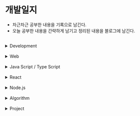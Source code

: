 # 개발일지

* 차근차근 공부한 내용을 기록으로 남긴다.
* 오늘 공부한 내용을 간략하게 남기고 정리된 내용을 블로그에 남긴다.

<br/>
<details>
<summary>Development</summary>
<div markdown="1">

* [웹 개발을 설계하며 고려해야 할 부분](https://github.com/DabinLim/Today-I-Learned/blob/master/development/design-web.md)

* [개발자의 자세](https://github.com/DabinLim/Today-I-Learned/blob/master/development/dev-attitude.md)

* [객체지향 프로그래밍 (OOP)](https://github.com/DabinLim/Today-I-Learned/blob/master/development/oop.md)
  
* [SOLID 원칙](https://github.com/DabinLim/Today-I-Learned/blob/master/development/solid.md)

* [디자인 패턴의 종류](https://github.com/DabinLim/Today-I-Learned/blob/master/development/design-patterns.md)

* [MVC-MVP-MVVM](https://github.com/DabinLim/Today-I-Learned/blob/master/development/mvc-mvp-mvvm.md)

* [TCP/IP와 UDP](https://github.com/DabinLim/Today-I-Learned/blob/master/development/tcp-udp.md)


</div>
</details>

<br/>
<details>
<summary>Web</summary>
<div markdown="1">

* [A11Y](https://github.com/DabinLim/Today-I-Learned/blob/master/Web/a11y.md)

* [SSL(Secure Socket Layer) 또는 TLS(Transport Layer Security)](https://github.com/DabinLim/Today-I-Learned/blob/master/Web/ssl.md)

* [DNS (Domain Name System),  브라우저 주소창에 url 입력시 일어나는 일](https://github.com/DabinLim/Today-I-Learned/blob/master/Web/dns.md)

* [PSSR](https://github.com/DabinLim/Today-I-Learned/blob/master/Web/pssr.md)

* [CORS (Cross-Origin Resource Sharing)](https://github.com/DabinLim/Today-I-Learned/blob/master/Web/cors.md)

* [리플로우와 리페인트 최적화](https://github.com/DabinLim/Today-I-Learned/blob/master/Web/reflow-repaint.md)

* [Server Sent Event](https://github.com/DabinLim/Today-I-Learned/blob/master/Web/sse.md)

* [CSSOM](https://github.com/DabinLim/Today-I-Learned/blob/master/Web/cssom.md)

* [inline, block element](https://github.com/DabinLim/Today-I-Learned/blob/master/Web/inline-block.md)

* [콘텐츠 모델 (HTML5의 카테고리)](https://github.com/DabinLim/Today-I-Learned/blob/master/Web/contents-model.md)

* [메타 태그](https://github.com/DabinLim/Today-I-Learned/blob/master/Web/meta-tag.md)

* [Cascading Rules](https://github.com/DabinLim/Today-I-Learned/blob/master/Web/cascading-rules.md)

* [Web Application Server](https://github.com/DabinLim/Today-I-Learned/blob/master/Web/was.md)

* [웹 접근성과 시맨틱 마크업](https://github.com/DabinLim/Today-I-Learned/blob/master/Web/web-accessibility.md)

* [HTML이 그려지는 과정](https://github.com/DabinLim/Today-I-Learned/blob/master/Web/browser-rendering.md)

* [웹 저장소](https://github.com/DabinLim/Today-I-Learned/blob/master/Web/웹저장소.md)

* [Jwt, OAuth2.0](https://github.com/DabinLim/Today-I-Learned/blob/master/Web/JWT.md)

* [SEO](https://github.com/DabinLim/Today-I-Learned/blob/master/Web/SEO.md)

* [Chrome Extension CRA로 출시하기](https://github.com/DabinLim/Today-I-Learned/blob/master/Web/ChromeExtension.md)

</div>
</details>

<br/>
<details>
<summary>Java Script / Type Script</summary>
<div markdown="1">

* [객체 속성 (writable, enumerable, configurable)](https://github.com/DabinLim/Today-I-Learned/blob/master/JS-TS/object-property.md)

* [중재자 패턴](https://github.com/DabinLim/Today-I-Learned/blob/master/JS-TS/mediator.md)

* [커맨드 패턴](https://github.com/DabinLim/Today-I-Learned/blob/master/JS-TS/command.md)

* [프록시 패턴](https://github.com/DabinLim/Today-I-Learned/blob/master/JS-TS/proxy.md)

* [플라이급 패턴](https://github.com/DabinLim/Today-I-Learned/blob/master/JS-TS/fly-weight.md)

* [복합체(Composite) 패턴](https://github.com/DabinLim/Today-I-Learned/blob/master/JS-TS/composite.md)

* [전략 패턴](https://github.com/DabinLim/Today-I-Learned/blob/master/JS-TS/strategy.md)

* [적응자 패턴](https://github.com/DabinLim/Today-I-Learned/blob/master/JS-TS/adapter.md)

* [싱글톤 패턴](https://github.com/DabinLim/Today-I-Learned/blob/master/JS-TS/singleton.md)

* [퍼사드 패턴](https://github.com/DabinLim/Today-I-Learned/blob/master/JS-TS/facade.md)

* [추상 팩토리 패턴](https://github.com/DabinLim/Today-I-Learned/blob/master/JS-TS/abstract-factory.md)

* [빌더 패턴](https://github.com/DabinLim/Today-I-Learned/blob/master/JS-TS/builder.md)

* [CJS, EMS](https://github.com/DabinLim/Today-I-Learned/blob/master/JS-TS/cjs-esm.md)

* [자바스크립트에서 옵저빙을 구현하는 방법들](https://github.com/DabinLim/Today-I-Learned/blob/master/JS-TS/observing.md)

* [any와 unknown의 차이](https://github.com/DabinLim/Today-I-Learned/blob/master/JS-TS/Prototype.md)

* [실행 컨텍스트와 클로저](https://github.com/DabinLim/Today-I-Learned/blob/master/JS-TS/context.md)

* [requestAnimationFrame](https://github.com/DabinLim/Today-I-Learned/blob/master/JS-TS/raf.md)

* [prototype](https://github.com/DabinLim/Today-I-Learned/blob/master/JS-TS/Prototype.md)

* [트리쉐이킹](https://github.com/DabinLim/Today-I-Learned/blob/master/JS-TS/tree-shaking.md)

* [Currying 과 Partial application](https://github.com/DabinLim/Today-I-Learned/blob/master/JS-TS/currying.md)

* [자바스크립트의 this](https://github.com/DabinLim/Today-I-Learned/blob/master/JS-TS/this.md)

* [Symbol](https://github.com/DabinLim/Today-I-Learned/blob/master/JS-TS/symbol.md)

* [이터레이터, 이터러블](https://github.com/DabinLim/Today-I-Learned/blob/master/JS-TS/iterator.md)

* [제너레이터](https://github.com/DabinLim/Today-I-Learned/blob/master/JS-TS/generator.md)

* [Defer vs Async](https://github.com/DabinLim/Today-I-Learned/blob/master/JS-TS/async-defer.md)

* [arrow function과 this](https://github.com/DabinLim/Today-I-Learned/blob/master/JS-TS/arrow-function.md)
  
* [call, apply, bind](https://github.com/DabinLim/Today-I-Learned/blob/master/JS-TS/call-apply-bind.md)

* [Temporal Dead Zone (TDZ)](https://github.com/DabinLim/Today-I-Learned/blob/master/JS-TS/tdz.md)

* [호이스팅](https://github.com/DabinLim/Today-I-Learned/blob/master/JS-TS/hoisting.md)

* [스코프체인과 즉시실행함수](https://github.com/DabinLim/Today-I-Learned/blob/master/JS-TS/scope-chain.md)

* [reduce()](https://github.com/DabinLim/Today-I-Learned/blob/master/JS-TS/reduce.md)

* [every()와 some()](https://github.com/DabinLim/Today-I-Learned/blob/master/JS-TS/every-some.md)

* [copyWithin](https://github.com/DabinLim/Today-I-Learned/blob/master/JS-TS/copyWithin.md)

* [이벤트 플로우](https://github.com/DabinLim/Today-I-Learned/blob/master/JS-TS/event-flow.md)

* [Promise](https://github.com/DabinLim/Today-I-Learned/blob/master/JS-TS/Promise.md)

* [Type Alias](https://github.com/DabinLim/Today-I-Learned/blob/master/JS-TS/alias.md)

* [Union](https://github.com/DabinLim/Today-I-Learned/blob/master/JS-TS/union.md)

* [Intersection](https://github.com/DabinLim/Today-I-Learned/blob/master/JS-TS/intersection.md)

* [타입 지정](https://github.com/DabinLim/Today-I-Learned/blob/master/JS-TS/settype.md)

* [Inference](https://github.com/DabinLim/Today-I-Learned/blob/master/JS-TS/inference.md)

* [Enum](https://github.com/DabinLim/Today-I-Learned/blob/master/JS-TS/enum.md)

* [Assertions](https://github.com/DabinLim/Today-I-Learned/blob/master/JS-TS/assertions.md)

* [Why Type Script?](https://github.com/DabinLim/Today-I-Learned/blob/master/JS-TS/typescript.md)

* [webpack, babel, typescript](https://github.com/DabinLim/Today-I-Learned/blob/master/JS-TS/webpack.md)

</div>
</details>

<br/>
<details>
<summary>React</summary>
<div markdown="1">

* [useState의 동작원리](https://github.com/DabinLim/Today-I-Learned/blob/master/React/useState.md)

* [Intersection Observer](https://github.com/DabinLim/Today-I-Learned/blob/master/React/intersection-observer.md)

* [코드 스플리팅](https://github.com/DabinLim/Today-I-Learned/blob/master/React/code-splitting.md)

* [리액트 기본 아키텍쳐 구현해보기](https://github.com/DabinLim/Today-I-Learned/blob/master/React/react-architecture.md)

* [리덕스 기본 아키텍쳐 구현해보기](https://github.com/DabinLim/Today-I-Learned/blob/master/React/redux-architecture.md)

* [리액트 렌더링 최적화](https://github.com/DabinLim/Today-I-Learned/blob/master/React/react-render-optimization.md)

* [Portals](https://github.com/DabinLim/Today-I-Learned/blob/master/React/portals.md)

* [제어 컴포넌트](https://github.com/DabinLim/Today-I-Learned/blob/master/React/controlled-component.md)

* [React의 Context Api](https://github.com/DabinLim/Today-I-Learned/blob/master/React/react-context.md)

* [React.Fragment](https://github.com/DabinLim/Today-I-Learned/blob/master/React/fragment.md)

* [리액트를 사용하는 이유](https://github.com/DabinLim/Today-I-Learned/blob/master/React/WhyReact.md)

* [nvm 설치](https://github.com/DabinLim/Today-I-Learned/blob/master/React/nvm_설치.md)

* [JSX](https://github.com/DabinLim/Today-I-Learned/blob/master/React/jsx.md)

* [webVitals(성능지표 확인)](https://github.com/DabinLim/Today-I-Learned/blob/master/React/webVitals.md)

* [렌더링 횟수 줄이기 (memo)](https://github.com/DabinLim/Today-I-Learned/blob/master/React/렌더링_횟수_줄이기.md)

* [Redux_toolkit](https://github.com/DabinLim/Today-I-Learned/blob/master/React/redux_toolkit.md)

* [무한스크롤 (Infinity Scroll)](https://github.com/DabinLim/Today-I-Learned/blob/master/React/InfinityScroll.md)

* [Axios](https://github.com/DabinLim/Today-I-Learned/blob/master/React/Axios.md)

* [Next.js 시작하기](https://github.com/DabinLim/Today-I-Learned/blob/master/React/nextjstutorial.md)

* [Next.js Pre rendering, Data fetching](https://github.com/DabinLim/Today-I-Learned/blob/master/React/nextprerender.md)

* [Next.js Routing](https://github.com/DabinLim/Today-I-Learned/blob/master/React/next-routing.md)


</div>
</details>

<br/>
<details>
<summary>Node.js</summary>
<div markdown="1">

### Node.js

* [jsonwebtoken](https://github.com/DabinLim/Today-I-Learned/blob/master/Node.js/jsonwebtoken.md)

* [WebSocket](https://github.com/DabinLim/Today-I-Learned/blob/master/Node.js/WebSocket.md)

### Git
* [commit message](https://github.com/DabinLim/Today-I-Learned/blob/master/Git/commit_message.md)

</div>
</details>

<br/>
<details>
<summary>Algorithm</summary>
<div markdown="1">


### 브루트 포스

* [뒤집은 소수](https://github.com/DabinLim/Today-I-Learned/blob/master/Algorithm/reverse-prime-number.md)

* [K번쨰 큰 수](https://github.com/DabinLim/Today-I-Learned/blob/master/Algorithm/kth-number.md)

* [졸업 선물](https://github.com/DabinLim/Today-I-Learned/blob/master/Algorithm/graduate-present.md)

### 투포인터 알고리즘, 슬라이딩 윈도우

* [투포인터 알고리즘 (연속 부분 수열)](https://github.com/DabinLim/Today-I-Learned/blob/master/Algorithm/two-pointers.md)

* [최대 매출](https://github.com/DabinLim/Today-I-Learned/blob/master/Algorithm/maximum-turnover.md)

### 해시

* [학급회장](https://github.com/DabinLim/Today-I-Learned/blob/master/Algorithm/votes.md)

* [아나그램](https://github.com/DabinLim/Today-I-Learned/blob/master/Algorithm/anagram.md)

* [모든 아나그램 찾기 (해쉬 + 슬라이딩 윈도우)](https://github.com/DabinLim/Today-I-Learned/blob/master/Algorithm/every-anagram.md)

### etc

* [알고리즘이란? (시간복잡도, 공간복잡도, 점근표기법 개념)](https://github.com/DabinLim/Today-I-Learned/blob/master/Algorithm/algorithmis.md)

* [재귀함수(Recursion)](https://github.com/DabinLim/Today-I-Learned/blob/master/Algorithm/recursion.md)

* [동적 계획법(Dynamic Programming)](https://github.com/DabinLim/Today-I-Learned/blob/master/Algorithm/dp.md)

* [그리디 알고리즘(Greedy Algorithm)](https://github.com/DabinLim/Today-I-Learned/blob/master/Algorithm/greedy.md)

* [분할정복법(Divide and Conquer)](https://github.com/DabinLim/Today-I-Learned/blob/master/Algorithm/divide_and_conquer.md)

* [Linked List](https://github.com/DabinLim/Today-I-Learned/blob/master/Algorithm/linked_list.md)

* [Stack](https://github.com/DabinLim/Today-I-Learned/blob/master/Algorithm/stack.md)

* [Queue](https://github.com/DabinLim/Today-I-Learned/blob/master/Algorithm/queue.md)

</div>
</details>


<br/>
<details>
<summary>Project</summary>
<div markdown="1">

* [생각낙서](https://github.com/DabinLim/mind_bookshelf)

* [Clone_Coding (인스타그램)](https://github.com/DabinLim/Clone_coding)

</div>
</details>
